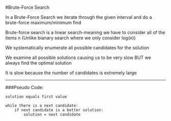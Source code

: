#Brute-Force Search

In a Brute-Force Search we iterate through the given interval and do a brute-force maximum/minimum find

Brute-force search is a linear search-meaning we have to consider all of the items n (Unlike bianary search where we only consider log(n))

We systematically enumerate all possible candidates for the solution

We examine all possible solutions causing us to be very slow BUT we always find the optimal solution

It is slow because the number of candidates is extremely large

***

###Pseudo Code:

```
solution equals first value

while there is a next candidate:
    if next candidate is a better solution:
        solution = next candidate
```